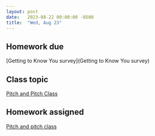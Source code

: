 ```yaml
---
layout: post
date:   2023-08-22 00:00:00 -0500
title:  "Wed, Aug 23"
---
```


## Homework due

[Getting to Know You survey](Getting to Know You survey)

## Class topic

[Pitch and Pitch Class](https://viva.pressbooks.pub/openmusictheory/chapter/pitch-and-pitch-class/#assignments)

## Homework assigned

[Pitch and pitch class](https://viva.pressbooks.pub/openmusictheory/chapter/pitch-and-pitch-class/#assignments)

